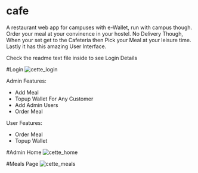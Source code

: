 # cafe
A restaurant web app for campuses with e-Wallet, run with campus though.
Order your meal at your convinence in your hostel.
No Delivery Though, When your set get to the Cafeteria then Pick your Meal at your leisure time.
Lastly it has this amazing User Interface.

Check the readme text file inside to see Login Details

#Login
![cette_login](https://cloud.githubusercontent.com/assets/586490/24569691/3a99f640-165f-11e7-9786-cde3c4a2b196.png)

Admin Features:
<ul>
	<li>Add Meal</li>
	<li>Topup Wallet For Any Customer</li>
	<li>Add Admin Users</li>
	<li>Order Meal</li>
</ul>

User Features:
<ul>
	<li>Order Meal</li>
	<li>Topup Wallet</li>
</ul>

#Admin Home
![cette_home](https://cloud.githubusercontent.com/assets/586490/24569672/1eea1876-165f-11e7-8930-e1f57f278c26.png)

#Meals Page
![cette_meals](https://cloud.githubusercontent.com/assets/586490/24569713/574512f2-165f-11e7-88f4-508e4de76d0f.png)